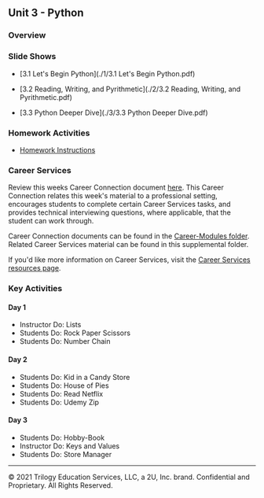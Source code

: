 ## Unit 3 - Python

### Overview

### Slide Shows

* [3.1 Let's Begin Python](./1/3.1 Let's Begin Python.pdf)

* [3.2 Reading, Writing, and Pyrithmetic](./2/3.2 Reading, Writing, and Pyrithmetic.pdf)

* [3.3 Python Deeper Dive](./3/3.3 Python Deeper Dive.pdf)

  

### Homework Activities

* [Homework Instructions](../../02-Homework/03-Python/Instructions/README.md)

### Career Services

Review this weeks Career Connection document [here](../../04-Career-Modules/03-Python.md). This Career Connection relates this week's material to a professional setting, encourages students to complete certain Career Services tasks, and provides technical interviewing questions, where applicable, that the student can work through.

Career Connection documents can be found in the [Career-Modules folder](../../04-Career-Modules). Related Career Services material can be found in this supplemental folder.

If you'd like more information on Career Services, visit the [Career Services resources page](http://bit.ly/DataVizCS).

### Key Activities

#### Day 1

* Instructor Do: Lists
* Students Do: Rock Paper Scissors
* Students Do: Number Chain

#### Day 2

* Students Do: Kid in a Candy Store
* Students Do: House of Pies
* Students Do: Read Netflix
* Students Do: Udemy Zip

#### Day 3

* Students Do: Hobby-Book
* Instructor Do: Keys and Values
* Students Do: Store Manager

- - -

© 2021 Trilogy Education Services, LLC, a 2U, Inc. brand. Confidential and Proprietary. All Rights Reserved.
